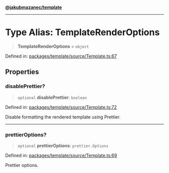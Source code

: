[**@jakubmazanec/template**](../README.md)

---

# Type Alias: TemplateRenderOptions

> **TemplateRenderOptions** = `object`

Defined in:
[packages/template/source/Template.ts:67](https://github.com/jakubmazanec/tools/blob/a9ba87d349a220bbed24d161794f90a6ba6009e5/packages/template/source/Template.ts#L67)

## Properties

### disablePrettier?

> `optional` **disablePrettier**: `boolean`

Defined in:
[packages/template/source/Template.ts:72](https://github.com/jakubmazanec/tools/blob/a9ba87d349a220bbed24d161794f90a6ba6009e5/packages/template/source/Template.ts#L72)

Disable formatting the rendered template using Prettier.

---

### prettierOptions?

> `optional` **prettierOptions**: `prettier.Options`

Defined in:
[packages/template/source/Template.ts:69](https://github.com/jakubmazanec/tools/blob/a9ba87d349a220bbed24d161794f90a6ba6009e5/packages/template/source/Template.ts#L69)

Prettier options.
